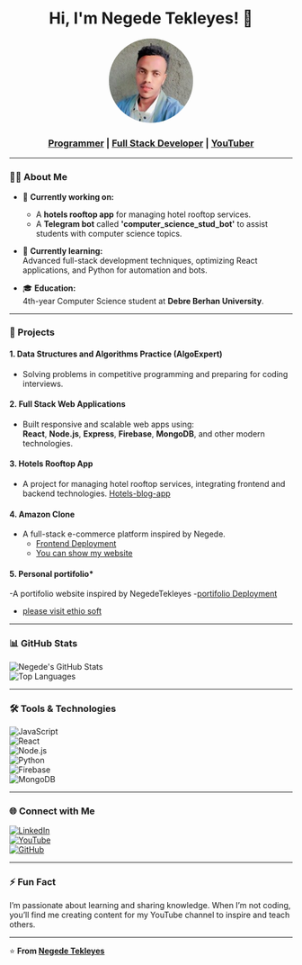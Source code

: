<h1 align="center">Hi, I'm Negede Tekleyes! 👋</h1>

<p align="center">
  <img src="https://github.com/NegedeTekleyes/portifolio-img/blob/main/git%20profile.jpg" alt="Negede Tekleyes" width="150" style="border-radius: 50%;">
</p>

<h3 align="center">
<a href="https://github.com/NegedeTekleyes">Programmer</a> | 
<a href="https://www.linkedin.com/in/negede-tekleyes/">Full Stack Developer</a> | 
<a href="https://www.youtube.com/@KINGZEREYAYKOB-ee4cu">YouTuber</a>
</h3>

---

### 👨‍💻 About Me
- 🔭 **Currently working on:**  
  - A **hotels rooftop app** for managing hotel rooftop services.  
  - A **Telegram bot** called **'computer_science_stud_bot'** to assist students with computer science topics.  

- 🌱 **Currently learning:**  
  Advanced full-stack development techniques, optimizing React applications, and Python for automation and bots.

- 🎓 **Education:**  
  4th-year Computer Science student at **Debre Berhan University**.

---

### 🚀 Projects
#### **1. Data Structures and Algorithms Practice (AlgoExpert)**  
- Solving problems in competitive programming and preparing for coding interviews.

#### **2. Full Stack Web Applications**  
- Built responsive and scalable web apps using:  
  **React**, **Node.js**, **Express**, **Firebase**, **MongoDB**, and other modern technologies.

#### **3. Hotels Rooftop App**  
- A project for managing hotel rooftop services, integrating frontend and backend technologies.
[Hotels-blog-app](https://github.com/NegedeTekleyes/RoofTop-hotels-mernstack-app)
#### **4. Amazon Clone**  
- A full-stack e-commerce platform inspired by Negede.  
  - [Frontend Deployment](https://github.com/joshmadakor1/Package-Delivery-Pathfinding-Algorithm)
  - [You can show my website](https://amazone-website-negede.netlify.app/)
#### **5. Personal portifolio***
-A portifolio website inspired by NegedeTekleyes
-[portifolio Deployment](https://github.com/NegedeTekleyes/ethio-software)
- [please visit ethio soft](https://ethiosoft.netlify.app/)

---

### 📊 GitHub Stats  
![Negede's GitHub Stats](https://github-readme-stats.vercel.app/api?username=NegedeTekleyes&show_icons=true&theme=radical)  
![Top Languages](https://github-readme-stats.vercel.app/api/top-langs/?username=NegedeTekleyes&layout=compact&theme=radical)  

---

### 🛠️ Tools & Technologies
![JavaScript](https://img.shields.io/badge/JavaScript-F7DF1E?style=for-the-badge&logo=javascript&logoColor=black)  
![React](https://img.shields.io/badge/React-61DAFB?style=for-the-badge&logo=react&logoColor=black)  
![Node.js](https://img.shields.io/badge/Node.js-339933?style=for-the-badge&logo=nodedotjs&logoColor=white)  
![Python](https://img.shields.io/badge/Python-3776AB?style=for-the-badge&logo=python&logoColor=white)  
![Firebase](https://img.shields.io/badge/Firebase-FFCA28?style=for-the-badge&logo=firebase&logoColor=black)  
![MongoDB](https://img.shields.io/badge/MongoDB-47A248?style=for-the-badge&logo=mongodb&logoColor=white)  

---

### 🌐 Connect with Me
[![LinkedIn](https://img.shields.io/badge/LinkedIn-0A66C2?style=for-the-badge&logo=linkedin&logoColor=white)](https://www.linkedin.com/in/negede-tekleyes/)  
[![YouTube](https://img.shields.io/badge/YouTube-FF0000?style=for-the-badge&logo=youtube&logoColor=white)](https://www.youtube.com/@KINGZEREYAYKOB-ee4cu)  
[![GitHub](https://img.shields.io/badge/GitHub-181717?style=for-the-badge&logo=github&logoColor=white)](https://github.com/NegedeTekleyes)

---

### ⚡ Fun Fact
I’m passionate about learning and sharing knowledge. When I’m not coding, you’ll find me creating content for my YouTube channel to inspire and teach others.

---

⭐️ **From [Negede Tekleyes](https://github.com/NegedeTekleyes)** 
